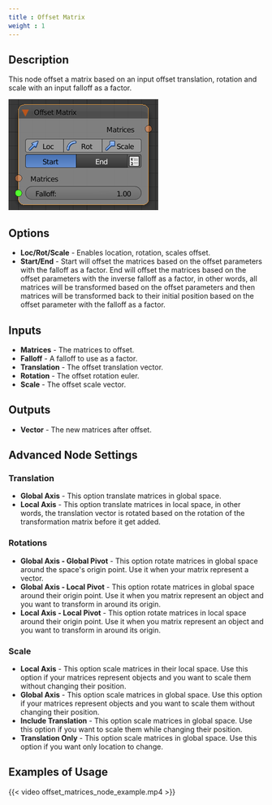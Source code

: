 ```yaml
---
title : Offset Matrix
weight : 1
---
```


## Description

This node offset a matrix based on an input offset translation, rotation
and scale with an input falloff as a factor.

![image](offset_matrix_node.png)

## Options

  - **Loc/Rot/Scale** - Enables location, rotation, scales offset.
  - **Start/End** - Start will offset the matrices based on the offset
    parameters with the falloff as a factor. End will offset the
    matrices based on the offset parameters with the inverse falloff as
    a factor, in other words, all matrices will be transformed based on
    the offset parameters and then matrices will be transformed back to
    their initial position based on the offset parameter with the
    falloff as a factor.

## Inputs

  - **Matrices** - The matrices to offset.
  - **Falloff** - A falloff to use as a factor.
  - **Translation** - The offset translation vector.
  - **Rotation** - The offset rotation euler.
  - **Scale** - The offset scale vector.

## Outputs

  - **Vector** - The new matrices after offset.

## Advanced Node Settings

### Translation

  - **Global Axis** - This option translate matrices in global space.
  - **Local Axis** - This option translate matrices in local space, in
    other words, the translation vector is rotated based on the rotation
    of the transformation matrix before it get added.

### Rotations

  - **Global Axis - Global Pivot** - This option rotate matrices in
    global space around the space's origin point. Use it when your
    matrix represent a vector.
  - **Global Axis - Local Pivot** - This option rotate matrices in
    global space around their origin point. Use it when you matrix
    represent an object and you want to transform in around its origin.
  - **Local Axis - Local Pivot** - This option rotate matrices in local
    space around their origin point. Use it when you matrix represent an
    object and you want to transform in around its origin.

### Scale

  - **Local Axis** - This option scale matrices in their local space.
    Use this option if your matrices represent objects and you want to
    scale them without changing their position.
  - **Global Axis** - This option scale matrices in global space. Use
    this option if your matrices represent objects and you want to scale
    them without changing their position.
  - **Include Translation** - This option scale matrices in global
    space. Use this option if you want to scale them while changing
    their position.
  - **Translation Only** - This option scale matrices in global space.
    Use this option if you want only location to change.

## Examples of Usage

{{< video offset_matrices_node_example.mp4 >}}
